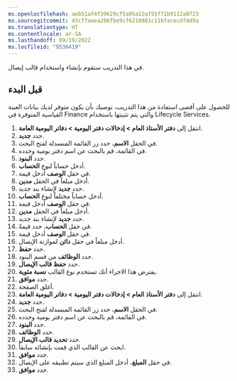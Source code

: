 ```yaml
---
ms.openlocfilehash: aeb51af4f39629cf5a95a22af55f71b9112a0723
ms.sourcegitcommit: 43cf7aeea286fbe9cf6210881c11bfacecdf4d9a
ms.translationtype: HT
ms.contentlocale: ar-SA
ms.lasthandoff: 09/19/2022
ms.locfileid: "9536419"
---
```

في هذا التدريب ستقوم بإنشاء واستخدام قالب إيصال.

## <a name="before-you-begin"></a>قبل البدء 

للحصول على أقصى استفادة من هذا التدريب، نوصيك بأن يكون متوفر لديك بيانات العينة القياسية المتوفرة في Finance والتي يتم تثبيتها باستخدام Lifecycle Services. 


1.  انتقل إلى **دفتر الأستاذ العام > إدخالات دفتر اليومية > دفاتر اليومية العامة**. 
2.  حدد **جديد‎**.
3.  في الحقل **الاسم**، حدد زر القائمة المنسدلة لفتح البحث.
4.  في القائمة، قم بالبحث عن اسم دفتر يومية وحدده.
5.  حدد **البنود**.
6.  أدخل حساباً لنوع **الحساب**.
7.  في حقل **الوصف** أدخل قيمة.
8.  أدخل مبلغاً في الحقل **مدين**.
9.  حدد **جديد** لإنشاء بند جديد.
10. أدخل حساباً مختلفاً لنوع **الحساب**.
11. في حقل **الوصف** أدخل قيمة.
12. أدخل مبلغاً في الحقل **مدين**.
13. حدد **جديد** لإنشاء بند جديد.
14. في حقل **الحساب**، حدد قيمةً.
15. في حقل **الوصف** أدخل قيمة.
16. أدخل مبلغاً في حقل **دائن** لموازنة الإيصال.
17. حدد **حفظ**.
18. حدد **الوظائف** من قسم البنود.
19. حدد **حفظ قالب الإيصال**.
20. يفترض هذا الاجراء أنك تستخدم نوع القالب **نسبة مئوية**. 
21. حدد **موافق**.
22. أغلق الصفحة.
23. انتقل إلى **دفتر الأستاذ العام > إدخالات دفتر اليومية > دفاتر اليومية العامة**.
24. حدد **جديد‎**.
25. في الحقل **الاسم**، حدد زر القائمة المنسدلة لفتح البحث.
26. في القائمة، قم بالبحث عن اسم دفتر يومية وحدده.
27. حدد **البنود**.
28. حدد **الوظائف**.
29. حدد **تحديد قالب الإيصال**.
30. ابحث عن القالب الذي قمت بإنشائه سابقاً. 
31. حدد **موافق**.
32. في حقل **المبلغ**، أدخل المبلغ الذي سيتم تطبيقه على الإيصال.
33. حدد **موافق**.

